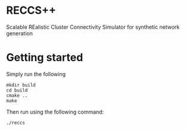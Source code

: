 # RECCS++
Scalable REalistic Cluster Connectivity Simulator for synthetic network generation

# Getting started
Simply run the following

```
mkdir build
cd build
cmake ..
make
```

Then run using the following command:
```
./reccs
```